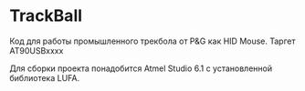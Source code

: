 TrackBall
=========

Код для работы промышленного трекбола от P&G как HID Mouse. Таргет AT90USBxxxx

Для сборки проекта понадобится Atmel Studio 6.1 с установленной библиотека LUFA.